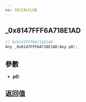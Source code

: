 ```yaml
---
ns: SOCIALCLUB
---
```

## _0x8147FFF6A718E1AD

```c
// 0x8147FFF6A718E1AD
Any _0x8147FFF6A718E1AD(Any p0);
```


## 參數
* **p0**: 

## 返回值
